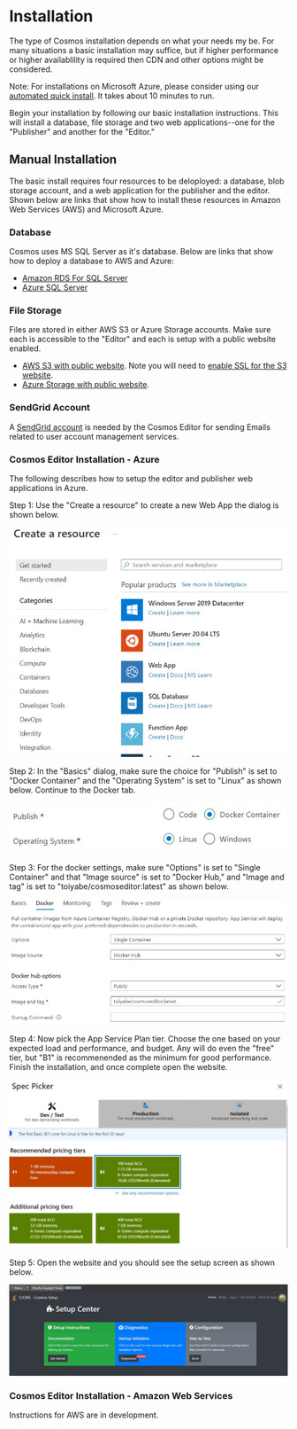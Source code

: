 # Installation

The type of Cosmos installation depends on what your needs my be. For many situations a basic installation may suffice,
but if higher performance or higher availablility is required then CDN and other options might be considered.

Note: For installations on Microsoft Azure, please consider using our [automated quick install](https://cosmos.moonrise.net/get_started/install).  It takes about 10 minutes to run.

Begin your installation by following our basic installation instructions. This will install a database, file storage and
two web applications--one for the "Publisher" and another for the "Editor."

## Manual Installation

The basic install requires four resources to be deloployed: a database, blob storage account, and a web application for the publisher and the editor.  Shown below are links
that show how to install these resources in Amazon Web Services (AWS) and Microsoft Azure.

### Database

Cosmos uses MS SQL Server as it's database. Below are links that show how to deploy a database to AWS and Azure:

* [Amazon RDS For SQL Server](https://aws.amazon.com/rds/sqlserver/)
* [Azure SQL Server](https://azure.microsoft.com/en-us/products/azure-sql/database/)

### File Storage

Files are stored in either AWS S3 or Azure Storage accounts. Make sure each is accessible to the "Editor" and each is setup with a public website enabled.

* [AWS S3 with public website](https://docs.aws.amazon.com/AmazonS3/latest/userguide/HostingWebsiteOnS3Setup.html). Note you will need to [enable SSL for the S3 website](https://aws.amazon.com/premiumsupport/knowledge-center/cloudfront-serve-static-website/).
* [Azure Storage with public website](https://docs.microsoft.com/en-us/azure/storage/blobs/storage-blob-static-website).

### SendGrid Account

A [SendGrid account](https://docs.sendgrid.com/for-developers/partners/microsoft-azure-2021#create-a-twilio-sendgrid-account) is needed by the Cosmos Editor for sending Emails related to user account management services.

### Cosmos Editor Installation - Azure

The following describes how to setup the editor and publisher web applications in Azure.

Step 1: Use the "Create a resource" to create a new Web App the dialog is shown below.

![Image of New Resource Dialog](https://github.com/CosmosSoftware/Cosmos.Cms/blob/main/Documentation/Installation/CreateWebApp01.jpg)

Step 2: In the "Basics" dialog, make sure the choice for "Publish" is set to "Docker Container" and the "Operating System" is set to "Linux" as shown below.  Continue to the Docker tab.

![Image of Basics Dialog](https://github.com/CosmosSoftware/Cosmos.Cms/blob/main/Documentation/Installation/CreateWebApp01b.jpg)

Step 3: For the docker settings, make sure "Options" is set to "Single Container" and that "Image source" is set to "Docker Hub," and "Image and tag" is set to "toiyabe/cosmoseditor:latest" as shown below.

![Image of Basics Dialog](https://github.com/CosmosSoftware/Cosmos.Cms/blob/main/Documentation/Installation/CreateWebApp02.jpg)

Step 4: Now pick the App Service Plan tier.  Choose the one based on your expected load and performance, and budget.  Any will do even the "free" tier, but "B1" is recommenended as the minimum for good performance.  Finish the installation, and once complete open the website.

![Image of Spec Picker](https://github.com/CosmosSoftware/Cosmos.Cms/blob/main/Documentation/Installation/CreateWebApp03.jpg)

Step 5: Open the website and you should see the setup screen as shown below.

![Image of Yaktocat](https://github.com/CosmosSoftware/Cosmos.Cms/blob/main/Documentation/Installation/CreateWebApp07.jpg)

### Cosmos Editor Installation - Amazon Web Services

Instructions for AWS are in development.
